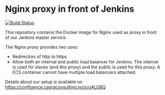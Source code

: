 # Nginx proxy in front of Jenkins

[![Build Status](https://jenkins.capra.tv/buildStatus/icon?job=jenkins-proxy/master)](https://jenkins.capra.tv/job/jenkins-proxy/master/job/master/)

This repository contains the Docker image for Nginx used as proxy
in front of our Jenkins master service.

The Nginx proxy provides two uses:

- Redirection of http to https
- Allow both an internal and public load balancer for Jenkins.
  The internal is used for slaves (and this proxy) and the public
  is used for this proxy. A ECS container cannot have multiple
  load balancers attached.

Details about our setup is available on https://confluence.capraconsulting.no/x/uALGBQ
